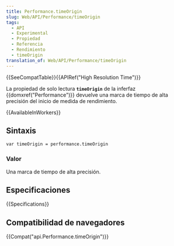 ```yaml
---
title: Performance.timeOrigin
slug: Web/API/Performance/timeOrigin
tags:
  - API
  - Experimental
  - Propiedad
  - Referencia
  - Rendimiento
  - timeOrigin
translation_of: Web/API/Performance/timeOrigin
---
```


{{SeeCompatTable}}{{APIRef("High Resolution Time")}}

La propiedad de solo lectura **`timeOrigin`** de la inferfaz {{domxref("Performance")}} devuelve una marca de tiempo de alta precisión del inicio de medida de rendimiento.

{{AvailableInWorkers}}

## Sintaxis

```
var timeOrigin = performance.timeOrigin
```

### Valor

Una marca de tiempo de alta precisión.

## Especificaciones

{{Specifications}}

## Compatibilidad de navegadores

{{Compat("api.Performance.timeOrigin")}}
